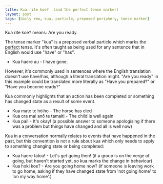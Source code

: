 ```yaml
---
title: Kua rite koe?  (and the perfect tense marker)
layout: post
tags: [daily reo, kua, particle, preposed periphery, tense marker]
---
```


Kua rite koe? means: Are you ready.

The tense marker "kua" is a preposed verbal particle which marks the [perfect](https://en.wikipedia.org/wiki/Perfect_(grammar)) tense. It's often taught as being used for any sentence that in English would use "have" or "has".
- Kua haere au - I have gone.

However, it's commonly used in sentences where the English translation doesn't use have/has, although a literal translation might. "Are you ready" in this example could be translated more literally as "Have you prepared?" or "Have you become ready?"

Kua commonly highlights that an action has been completed or something has changed state as a result of some event.
- Kua mate te hōiho - The horse has died
- Kua ora mai anō te tamaiti - The child is well again
- Kua pai! - It's okay! (a possible answer to someone apologising if there was a problem but things have changed and all is well now)

Kua in a conversation normally relates to events that have happened in the past, but this convention is not a rule about kua which only needs to apply to something changing state or being completed:
- Kua haere tātou! - Let's get going then! (if a group is on the verge of going, but haven't started yet, so kua marks the change in behaviour)
- Kua hoki koe? - Are you going home now? (if someone is leaving work to go home, asking if they have changed state from 'not going home' to 'on my way home'.)